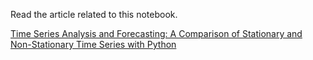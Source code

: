 Read the article related to this notebook.

[Time Series Analysis and Forecasting: A Comparison of Stationary and Non-Stationary Time Series with Python](https://medium.com/code-applied/time-series-analysis-and-forecasting-a-comparison-of-stationary-and-non-stationary-time-series-7067c0dc7e08?sk=d1cdf93c46a41b1e1262fe0648fb2d8c)
